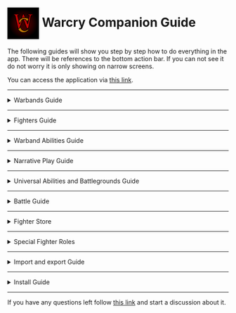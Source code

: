 <h1><img align="center" src="src/assets/icons/icon-72x72.png"> Warcry Companion Guide</h1>

The following guides will show you step by step how to do everything in the app. There will be references to the bottom action bar. If you can not see it do not worry it is only showing on narrow screens.

You can access the application via [this link](https://smitdcatchy.github.io/warcry-companion/).

---
<details>
  <summary>Warbands Guide</summary>

---
  To add a warband you should be on the Main screen. If you haven't added a warband yet there are green buttons to create and to import a warband.
  If you have already added a warband you can open the screen menu at the top right corner and select the create or import warband options.
  On the bottom action bar the button in the middle also lets you create a new warband.
  
  ![warband screen](guide-assets/guide-image-0001.png) ![warband screen menu](guide-assets/guide-image-0002.png)

  If you select to create a warband the Warband dialog will show up. Now you will need to fill in the form with your warband's properties. You can also add an icon to your warband by pressing on the upload icon on the top left.
  
  ![warband dialog](guide-assets/guide-image-0003.png) ![warband dialog filled](guide-assets/guide-image-0004.png)

  After adding the warband its Warband card will appear on the Main screen. You can select it by pressing on the card and it will navigate you to the Warband screen showing the selected warband. You can bring up the Warband card options by pressing on the options icon (three vertical dots) on the right side of the card.

  ![warband card](guide-assets/guide-image-0005.png) ![warband card options](guide-assets/guide-image-0006.png)

  You can select/export/duplicate/remove the warband by pressing on the corresponding Warband card option.

  If you have multiple warbands you can also change the order of the Warband cards by dragging them by their options icon.

</details>

---
<details>
  <summary>Fighters Guide</summary>

---
  To add a fighter to a warband you should be on the Warband screen under the Fighters tab. If you haven't added a fighter to the warband yet there is a green button to add a fighter.
  If you have already added a fighter you can open the screen menu at the top right corner and select the add fighter option.
  On the bottom action bar the button in the middle also lets you add a new fighter.
  
  ![warband screen](guide-assets/guide-image-0007.png) ![warband screen menu](guide-assets/guide-image-0008.png)

  If you select to add a fighter to the warband the Fighter dialog will show up. Now you will need to fill in the form with your fighter's properties. You can add an icon to your fighter by pressing on the upload icon on the top left. You can add a secondary weapon to the fighter by pressing the button on the bottom of the form. If you don't want the fighter to have a secondary weapon you can remove it by pressing the button on the bottom of the form.
  
  ![fighter dialog](guide-assets/guide-image-0009.png) ![fighter dialog filled](guide-assets/guide-image-0010.png)

  Once the fighter has been added its Fighter card will appear on the Warband screen under the Fighters tab. You can expand it by pressing on the card and it will show you the characteristics, runemarks, weapons and other properties of the fighter.

  ![fighter card](guide-assets/guide-image-0011.png) ![fighter card options](guide-assets/guide-image-0019.png)

  You can edit/duplicate/remove the fighter by pressing on the corresponding Fighter card option.

  If you have multiple fighters you can also change the order of the Fighter cards by dragging them by their Points value on the right.

</details>

---
<details>
  <summary>Warband Abilities Guide</summary>

---
  To add a Faction ability to a warband you should be on the Warband screen under the Warband tab. Here you can edit the warband's properties as well.
  Expand the Warband abilities and press on the add ability button.
  On the bottom action bar the button in the middle also lets you add a new ability.
  
  ![warband tab](guide-assets/guide-image-0012.png) ![warband tab abilities](guide-assets/guide-image-0013.png)

  If you select to add an ability to the warband the Ability dialog will show up. Now you will need to fill in the form with your ability's properties.
  
  ![abilities dialog](guide-assets/guide-image-0014.png) ![abilities dialog filled](guide-assets/guide-image-0015.png)

  After adding the ability its Ability card will appear on the Warband screen under the Warband tab in the Warband abilities expansion panel.
  You can edit//remove the ability by pressing on the corresponding button at the top right corner of the Ability card.

  ![abilities card](guide-assets/guide-image-0016.png)

</details>

---
<details>
  <summary>Narrative Play Guide</summary>

---
  You can record your narrative progress on the Warband screen under the Campaign tab.
  
  ![warband screen](guide-assets/guide-image-0017.png) ![warband screen menu](guide-assets/guide-image-0018.png)
  
  You can record your fighter's narrative properties and modifiers (Artifacts, Traits and Injuries) on the Warband screen under the Fighters tab on the Fighter cards.
  
  ![warband dialog](guide-assets/guide-image-0020.png) ![warband dialog filled](guide-assets/guide-image-0021.png)
  
  If you select to add a modifier to the fighter the Modifier dialog will show up. Now you will need to fill in the form with your modifier's properties. If the chosen modifier changes the fighter's characteristics or weapons, replace the zeros with the modifying value. E.g. if the modifier would lower the toughness characteristic of the fighter by 1 then the value of the toughness modifier should be -1.
  
  ![warband dialog](guide-assets/guide-image-0022.png) ![warband dialog filled](guide-assets/guide-image-0023.png)

  After adding the modifier its Modifier card will appear on the Fighter card.
  You can edit/remove the modifier by pressing on the corresponding button at the top right corner of the Modifier card.

  ![modifier card](guide-assets/guide-image-0024.png)

  You will have the option to choose to play a Narrative game on the Prepare for Battle dialog. While playing a Narrative game your warband's Point Limit will dictate how many points of fighters you can bring instead of the default 1000. Also your fighters will be affected by their modifiers.

  ![campaign option on prepare for battle dialog](guide-assets/guide-image-0029.png) ![fighter modifiers during battle](guide-assets/guide-image-0036.png)

  On the screen menu pressing the battle logs or pressing the middle button on the bottom action bar will show you a log of previous battles (campaign and normal battles as well).

</details>

---
<details>
  <summary>Universal Abilities and Battlegrounds Guide</summary>

---
  To add a Universal ability you should be on the Battlegrounds screen. You can navigate to the Battlegrounds screen from the Main screen by pressing the Battlegrounds option in the menu or by pressing the second button from the left on the bottom action bar.
  By default the Universal Abilities are displayed on the Battlegrounds screen. To add an ability press on the add ability button or the middle button on the bottom action bar.
  
  ![main screen](guide-assets/guide-image-0005.png) ![battlegrounds screen](guide-assets/guide-image-0025.png)

  If you select to add an ability the Ability dialog will show up. Now you will need to fill in the form with your ability's properties. To exclude some fighters from using the ability you can add one of their runemarks as a Prohibitive runemark.
  
  ![abilities dialog](guide-assets/guide-image-0014.png) ![abilities dialog filled](guide-assets/guide-image-0026.png)

  After adding the ability its Ability card will appear on the Battlegrounds screen.
  You can edit//remove the ability by pressing on the corresponding button at the top right corner of the Ability card.

  ![universal abilities](guide-assets/guide-image-0053.png)

  You can add/select battlegrounds in the open the screen menu at the top right corner and select the select battleground option or the first button from the right on the bottom action bar. In the displayed submenu select the add battleground option to add a new battleground or select the name of a previously added battleground to display it. You can also add a battleground by pressing the second button from the right on the bottom action bar. To remove a battleground press on the remove battleground under the battleground abilities or the second button from the left on the bottom action bar. The Universal Abilities can not be removed, only the abilities inside it.
  
  ![battlegrounds screen menu](guide-assets/guide-image-0027.png) ![battlegrounds remove](guide-assets/guide-image-0028.png)

</details>

---
<details>
  <summary>Battle Guide</summary>

---

### Battle options

  To start a battle you should be on the Main screen or a Warband screen. On the Main screen open the screen menu at the top right corner and select the quick battle option or pressing the right button on the bottom action bar. On the Warband screen open the screen menu at the top right corner and select the prepare for battle option or press the right button on the bottom action bar.
  
  ![main screen](guide-assets/guide-image-0002.png) ![battlegrounds screen](guide-assets/guide-image-0008.png)

  If you select to start a quick battle or the prepare for battle option the Prepare for Battle dialog will show up. Now you will need to fill in the form with your choices.
  
  ![quick battle dialog](guide-assets/guide-image-0054.png) ![prepare for battle dialog](guide-assets/guide-image-0055.png)

### Roster phase

  After pressing the new battle button you will arrive on the Battle screen in the Roster phase. Here you can drag and drop each fighter card to its desired battle group or expand the fighter card to press on one of the battle group buttons to put the fighter into the selected group.
  
  ![roster](guide-assets/guide-image-0031.png) ![roster with fighter options](guide-assets/guide-image-0032.png)

  During the placing of the fighters in the groups you can check if the selection of fighters does not exceed the Point limit on the top of the screen. If you are satisfied with the groups you can begin the battle, open the screen menu at the top right corner and select the begin battle option or press the right button on the bottom action bar.
  
  ![point limit](guide-assets/guide-image-0033.png) ![battlegrounds remove](guide-assets/guide-image-0034.png)

  On the screen menu pressing the begin battle or pressing the right button on the bottom action bar will begin the battle.

  On the screen menu pressing the add fighter to roster or pressing the middle button on the bottom action bar you can add a fighter to the roster. If you select to add fighter to roster the Fighter dialog will show up. Now you will need to fill in the form with your fighter's properties.

  On the screen menu pressing the abort battle or pressing the left button on the bottom action bar you can abort the battle. If you select to abort the battle you a dialog will show to confirm your decision. If you abort a battle there will be no records of it.

### Battle phase

  In the Battle phase you can see the turn counter on the top left, the Victory Points counter on the top right and the Fighter cards below, the Fighter cards are extended by the fighter's state marker and the fighter's remaining wounds counter on the top right of the card. On the expanded Fighter card if playing a campaign battle you can use a checkbox for each renown level to mark if you have used it in this battle, the fighter's modifiers are displayed, under its options you can set the fighter to carry/drop a treasure and take notes during the battle for the fighter.
  
  ![battle phase](guide-assets/guide-image-0035.png) ![fighter card](guide-assets/guide-image-0036.png)

  By pressing the fighter's runemarks on the expanded Fighter card you can see all of the available Reactions and Abilities for the fighter. Also if anything modifies the fighter's characteristics or weapon characteristics it will be shown on the Fighter Card.
  
  ![abilities sheet](guide-assets/guide-image-0037.png) ![altered characteristics](guide-assets/guide-image-0038.png)

  You can set the fighter's state by pressing the fighter state marker (if the fighter is ready its an empty box) on the top right of the Fighter card. Right next to it you can keep track of the fighter's remaining wounds by increasing/decreasing the counter by the arrows above and below it. If a fighter's remaining wounds are 0 the fighter's state is automatically set Dead and the Fighter card becomes disabled.
  
  ![fighter state](guide-assets/guide-image-0039.png) ![fighter wounds](guide-assets/guide-image-0040.png)

  You can keep track of the Victory Points by increasing/decreasing the counter by the arrows left and right from it. For all other options you need to open the screen menu or check the bottom action bar.

  ![victory points](guide-assets/guide-image-0044.png) ![battle screen menu](guide-assets/guide-image-0041.png)

  On the screen menu pressing the end turn or pressing the right button on the bottom action bar you can end your turn. If there are fighters who are yet to use their full activation there will be a dialog displaying a list of them. You will still be able to end your turn after viewing this dialog. After starting a new turn a popup will show the current turn number.

  ![not activated fighters](guide-assets/guide-image-0042.png) ![new turn](guide-assets/guide-image-0043.png)

  On the screen menu pressing the end battle or pressing the left button on the bottom action bar you can end your the battle. If you select to end the battle the Ending battle dialog will show up. Now you will need to fill in the form with your battle result. You can also add the name of the opposing warband you have just fought against.

  ![ending battle dialog](guide-assets/guide-image-0046.png) ![ending battle dialog filled](guide-assets/guide-image-0047.png)

  On the screen menu pressing the abort battle option will abort your battle. If you select to abort the battle a dialog will show to confirm your decision. If you abort a battle there will be no records of it.

  On the screen menu pressing the add wild fighter or pressing the middle button on the bottom action bar you can add a wild fighter to the battle. If you select to add a wild fighter the Fighter dialog will show up. Now you will need to fill in the form with your fighter's properties.

</details>

---
<details>
  <summary>Fighter Store</summary>

---
  You can navigate to the Fighter Store screen from the Main screen by pressing the Fighter Store option in the menu or by pressing the second button from the right on the bottom action bar. To add a fighter type to the Fighter Store on the screen menu press on the add fighter type option.
  You can also add a fighter type by pressing on the Fighter Store in the Fighter dialog on other screens and pressing save fighter to store.

  On this screen you can edit and remove fighter types the same way you can in the warbands screen under the fighters tab.

  You can load/update/remove a fighter type by pressing on the Fighter Store in the Fighter dialog on other screens and press the load/update/remove fighter from/in store.

  If you load a fighter type a new dialog will show up for you to select a fighter type. There is a filter on the top of the dropdown selection.

  You can update all fighters based on all of the fighter types in the Fighter Store by pressing update fighters in the warbands on the screen menu or pressing the right button on the bottom action bar.

  ![fighter store](guide-assets/guide-image-0050.png) ![fighter store](guide-assets/guide-image-0056.png)
  
</details>

---
<details>
  <summary>Special Fighter Roles</summary>

---
  A fighter with the Leader role should have the Hero runemark.

  A fighter with the Ally, Beast, Hero, Monster or Thrall roles should have a runemark representing their role.

  Fighters with the Ally, Monster, Thrall roles can have abilities.

  Fighters with the Monster role can have a damage table and can not have a secondary weapon. Their original characteristics and weapon characteristics should show the values when the Monster have at least 1 wound remaining. In the damage table each row should represent the minimum remaining wounds and the characteristics associated with them.

  ![fighter with abilities](guide-assets/guide-image-0051.png) ![monster](guide-assets/guide-image-0052.png)
  
</details>

---
<details>
  <summary>Import and export Guide</summary>

---
  To import a warband you should be on the Main screen, open the screen menu at the top right corner and select the import warband option.

  To export a warband you should be on the Main screen, open the Warband card options on the right end of the card and select the export warband option.

  To import battlegrounds you should be on the Battlegrounds screen, open the screen menu at the top right corner and select the import battlegrounds option.

  To export battlegrounds you should be on the Battlegrounds screen, open the screen menu at the top right corner and select the export battlegrounds option.

  To import fighter types you should be on the Fighter Store screen, open the screen menu at the top right corner and select the import fighter types option.

  To export fighter types you should be on the Fighter Store screen, open the screen menu at the top right corner and select the export fighter types option.
  
</details>

---
<details>
  <summary>Install Guide</summary>

---
  If you want to install the app on your devices follow the following instructions:

#### On Computer

1. On your computer, open Chrome.
2. Go to the app using [this link](https://smitdcatchy.github.io/warcry-companion/).
3. At the top right of the address bar, click Install ![install icon](src/assets/pwa/pwa.png).
4. Follow the onscreen instructions to install the PWA.

#### On Android

1. On your Android device, open Chrome.
2. Go to the app using [this link](https://smitdcatchy.github.io/warcry-companion/).
3. Tap Install.
4. Follow the on-screen instructions.

#### Alternative method on Android

1. On your Android device, open Chrome.
2. Go to the app using [this link](https://smitdcatchy.github.io/warcry-companion/).
3. In the browser options menu tap on Add to Home Screen.
  
</details>

---

If you have any questions left follow [this link](https://github.com/SmitdCatchy/warcry-companion/discussions/categories/q-a) and start a discussion about it.
